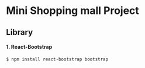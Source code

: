 # Mini Shopping mall Project

## Library
#### 1. React-Bootstrap
`$ npm install react-bootstrap bootstrap`